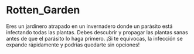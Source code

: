 # Rotten_Garden
Eres un jardinero atrapado en un invernadero donde un parásito está infectando todas las plantas. Debes descubrir y propagar las plantas sanas antes de que el parásito lo haga primero. ¡Si te equivocas, la infección se expande rápidamente y podrías quedarte sin opciones!
